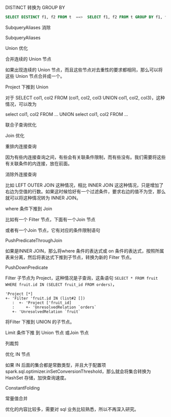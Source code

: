 DISTINCT 转换为 GROUP BY

```sql
SELECT DISTINCT f1, f2 FROM t  ==>  SELECT f1, f2 FROM t GROUP BY f1, f2
```



SubqueryAliases 消除

SubqueryAliases



Union 优化



合并连续的 Union 节点

如果出现连续的 Union 节点，而且这些节点对去重性的要求都相同，那么可以将这些 Union 节点合并成一个。





Project 下推到 Union

对于 SELECT col1, col2 FROM (col1, col2, col3 UNION col1, col2, col3)，这种情况，可以改为

select col1, col2 FROM ... UNION select col1, col2 FROM ...





联合子查询优化













Join 优化

重排内连接查询

因为有些内连接查询之间，有些会有关联条件限制，而有些没有。我们需要将这些有关联条件的内连接，放在前面。



消除外连接查询

比如 LEFT OUTER JOIN 这种情况，相比 INNER JOIN 这这种情况，只是增加了右边为空值的行数。如果这时候恰好有一个过滤条件，要求右边的值不为空，那么就可以将这种情况转为 INNER JOIN。



where 条件下推到 Join

比如有一个 Filter 节点，下面有一个Join 节点

或者有一个Join 节点，它有对应的条件限制语句





PushPredicateThroughJoin

如果是INNER JOIN，那么将where 条件的表达式或 on 条件的表达式，按照所属表来分离，然后将表达式下推到子节点，转换为新的 Filter 节点。



PushDownPredicate

Filter 子节点为 Project，这种情况是子查询，这条语句 `SELECT * FROM fruit WHERE fruit.id IN (SELECT fruit_id FROM orders)`，

```shell
'Project [*]
+- 'Filter 'fruit.id IN (list#2 [])
   :  +- 'Project ['fruit_id]
   :     +- 'UnresolvedRelation `orders`
   +- 'UnresolvedRelation `fruit`

```



将Filter 下推到 UNION 的子节点。





Limit 条件下推 到 Union 节点 或Join 节点





列裁剪



优化 IN 节点

如果 IN 后面的集合都是常数类型，并且大于配置项 spark.sql.optimizer.inSetConversionThreshold，那么就会将集合转换为 HashSet 存储，加快查询速度。



ConstantFolding

常量值合并







优化的内容比较多，需要对 sql 业务比较熟悉，所以不再深入研究。

